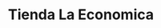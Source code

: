 ---
title: "Tienda La Economica"
url: /san-lucas-sacatepequez/tienda-la-economica/
shop: comodidad
---